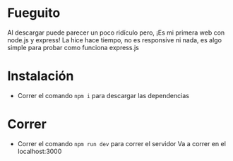 # Fueguito
Al descargar puede parecer un poco ridículo pero, ¡Es mi primera web con node.js y express!
La hice hace tiempo, no es responsive ni nada, es algo simple para probar como funciona express.js

# Instalación
- Correr el comando `npm i` para descargar las dependencias

# Correr
- Correr el comando `npm run dev` para correr el servidor
Va a correr en el localhost:3000
